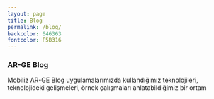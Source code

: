 ```yaml
---
layout: page
title: Blog
permalink: /blog/
backcolor: 646363
fontcolor: F5B316
---
```


### AR-GE Blog
Mobiliz AR-GE Blog uygulamalarımızda kullandığımız teknolojileri, teknolojideki gelişmeleri, örnek çalışmaları anlatabildiğimiz bir ortam
